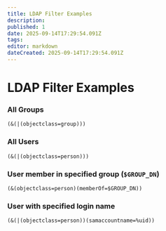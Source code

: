 ```yaml
---
title: LDAP Filter Examples
description: 
published: 1
date: 2025-09-14T17:29:54.091Z
tags: 
editor: markdown
dateCreated: 2025-09-14T17:29:54.091Z
---
```


# LDAP Filter Examples

### All Groups
```ldap
(&(|(objectclass=group)))
```

### All Users
```ldap
(&(|(objectclass=person)))
```

### User member in specified group (`$GROUP_DN`)
```ldap
(&(objectclass=person)(memberOf=$GROUP_DN))
```

### User with specified login name
```ldap
(&(|(objectclass=person))(samaccountname=%uid))
```

